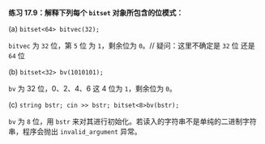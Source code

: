 **练习 17.9：解释下列每个 `bitset` 对象所包含的位模式：**

(a) `bitset<64> bitvec(32);`

`bitvec` 为 `32` 位，第 `5` 位 为 `1`，剩余位为 `0`。// 疑问：这里不确定是 `32` 位 还是 `64` 位

(b) `bitset<32> bv(1010101);`

`bv` 为 32 位，0、2、4、6 这 4 位为 `1`，剩余位为 `0`。

(c) `string bstr; cin >> bstr; bitset<8>bv(bstr);`

`bv` 为 `8` 位，用 `bstr` 来对其进行初始化。若读入的字符串不是单纯的二进制字符串，程序会抛出 `invalid_argument` 异常。
